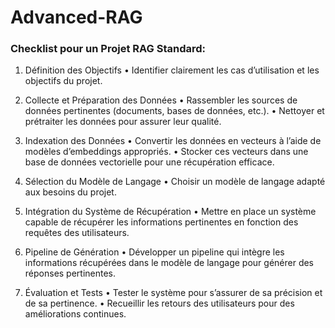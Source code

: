 # Advanced-RAG

### Checklist pour un Projet RAG Standard: 
1.	Définition des Objectifs
	•	Identifier clairement les cas d’utilisation et les objectifs du projet.

2.	Collecte et Préparation des Données
	•	Rassembler les sources de données pertinentes (documents, bases de données, etc.).
	•	Nettoyer et prétraiter les données pour assurer leur qualité.

3.	Indexation des Données
	•	Convertir les données en vecteurs à l’aide de modèles d’embeddings appropriés.
	•	Stocker ces vecteurs dans une base de données vectorielle pour une récupération efficace.

4.	Sélection du Modèle de Langage
	•	Choisir un modèle de langage adapté aux besoins du projet.

5.	Intégration du Système de Récupération
	•	Mettre en place un système capable de récupérer les informations pertinentes en fonction des requêtes des utilisateurs.

6.	Pipeline de Génération
	•	Développer un pipeline qui intègre les informations récupérées dans le modèle de langage pour générer des réponses pertinentes.

7.	Évaluation et Tests
	•	Tester le système pour s’assurer de sa précision et de sa pertinence.
	•	Recueillir les retours des utilisateurs pour des améliorations continues.